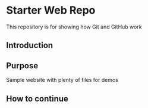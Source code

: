# Starter Web Repo

This repository is for showing how Git and GitHub work

## Introduction


## Purpose

Sample website with plenty of files for demos

## How to continue
